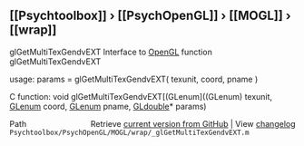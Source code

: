 ## [[Psychtoolbox]] &#8250; [[PsychOpenGL]] &#8250; [[MOGL]] &#8250; [[wrap]]

glGetMultiTexGendvEXT  Interface to [OpenGL](OpenGL) function glGetMultiTexGendvEXT  
  
usage:  params = glGetMultiTexGendvEXT( texunit, coord, pname )  
  
C function:  void glGetMultiTexGendvEXT[(GLenum]((GLenum) texunit, [GLenum](GLenum) coord, [GLenum](GLenum) pname, [GLdouble](GLdouble)\* params)  




<div class="code_header" style="text-align:right;">
  <span style="float:left;">Path&nbsp;&nbsp;</span> <span class="counter">Retrieve <a href=
  "https://raw.github.com/Psychtoolbox-3/Psychtoolbox-3/beta/Psychtoolbox/PsychOpenGL/MOGL/wrap/_glGetMultiTexGendvEXT.m">current version from GitHub</a> | View <a href=
  "https://github.com/Psychtoolbox-3/Psychtoolbox-3/commits/beta/Psychtoolbox/PsychOpenGL/MOGL/wrap/_glGetMultiTexGendvEXT.m">changelog</a></span>
</div>
<div class="code">
  <code>Psychtoolbox/PsychOpenGL/MOGL/wrap/_glGetMultiTexGendvEXT.m</code>
</div>

